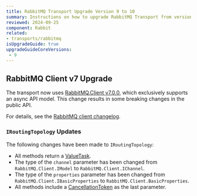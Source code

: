 ```yaml
---
title: RabbitMQ Transport Upgrade Version 9 to 10
summary: Instructions on how to upgrade RabbitMQ Transport from version 9 to 10.
reviewed: 2024-09-25
component: Rabbit
related:
- transports/rabbitmq
isUpgradeGuide: true
upgradeGuideCoreVersions:
 - 9
---
```


## RabbitMQ Client v7 Upgrade

The transport now uses [RabbitMQ.Client v7.0.0](https://www.nuget.org/packages/RabbitMQ.Client/7.0.0), which exclusively supports an async API model. This change results in some breaking changes in the public API.

For details, see the [RabbitMQ client changelog](https://github.com/rabbitmq/rabbitmq-dotnet-client/releases/tag/v7.0.0).

### `IRoutingTopology` Updates

The following changes have been made to `IRoutingTopology`:

- All methods return a [ValueTask](https://devblogs.microsoft.com/dotnet/understanding-the-whys-whats-and-whens-of-valuetask/).
- The type of the `channel` parameter has been changed from `RabbitMQ.Client.IModel` to `RabbitMQ.Client.IChannel`.
- The type of the `properties` parameter has been changed from `RabbitMQ.Client.IBasicProperties` to `RabbitMQ.Client.BasicProperties`.
- All methods include a [CancellationToken](https://learn.microsoft.com/en-us/dotnet/standard/threading/cancellation-in-managed-threads) as the last parameter.
